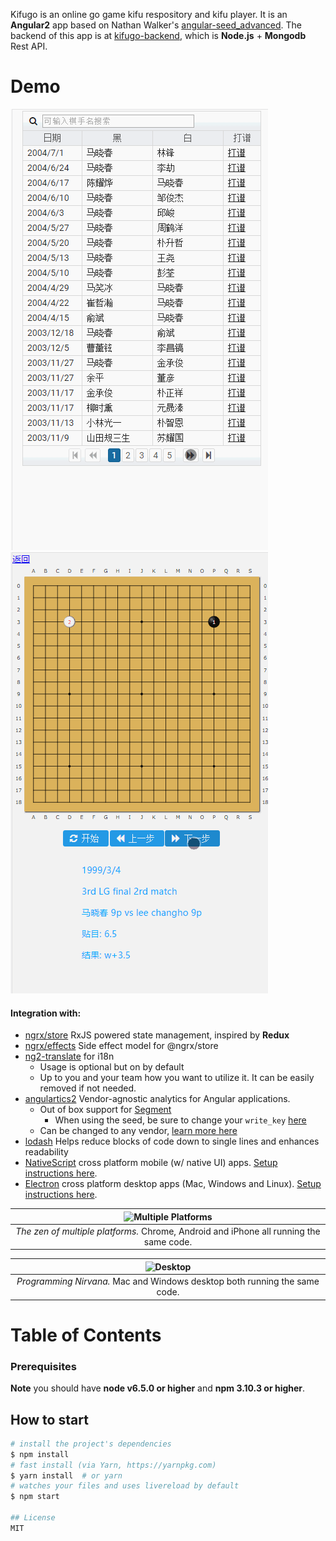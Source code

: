 Kifugo is an online go game kifu respository and kifu player.
It is an **Angular2** app based on Nathan Walker's [angular-seed_advanced](https://github.com/NathanWalker/angular-seed-advanced).
The backend of this app is at [kifugo-backend](https://github.com/CG0323/kifugo-backend), which is **Node.js** + **Mongodb** Rest API.

# Demo
![Kifus](images/kifu.gif)  ![Player](images/player.gif)  


#### Integration with:
- [ngrx/store](https://github.com/ngrx/store) RxJS powered state management, inspired by **Redux**
- [ngrx/effects](https://github.com/ngrx/effects) Side effect model for @ngrx/store
- [ng2-translate](https://github.com/ocombe/ng2-translate) for i18n 
  - Usage is optional but on by default
  - Up to you and your team how you want to utilize it. It can be easily removed if not needed. 
- [angulartics2](https://github.com/angulartics/angulartics2) Vendor-agnostic analytics for Angular applications.
  - Out of box support for [Segment](https://segment.com/)
    - When using the seed, be sure to change your `write_key` [here](https://github.com/NathanWalker/angular-seed-advanced/blob/master/src/client/index.html#L24)
  - Can be changed to any vendor, [learn more here](https://github.com/angulartics/angulartics2#supported-providers)
- [lodash](https://lodash.com/) Helps reduce blocks of code down to single lines and enhances readability
- [NativeScript](https://www.nativescript.org/) cross platform mobile (w/ native UI) apps. [Setup instructions here](#nativescript-app).
- [Electron](http://electron.atom.io/) cross platform desktop apps (Mac, Windows and Linux). [Setup instructions here](#electron-app).

| ![Multiple Platforms](https://cdn.filestackcontent.com/zZlQKKKjQUaBr9pLkEVK) |
| :---: |
| *The zen of multiple platforms.* Chrome, Android and iPhone all running the same code. |

| ![Desktop](https://d2wp4shknjcfjl.cloudfront.net/api/file/1O4FRGsSHS8g0Lz3EKNy) |
| :---: |
| *Programming Nirvana.* Mac and Windows desktop both running the same code. |

# Table of Contents

  
### Prerequisites

**Note** you should have **node v6.5.0 or higher** and **npm 3.10.3 or higher**.

## How to start

```bash
# install the project's dependencies
$ npm install
# fast install (via Yarn, https://yarnpkg.com)
$ yarn install  # or yarn
# watches your files and uses livereload by default
$ npm start

## License
MIT